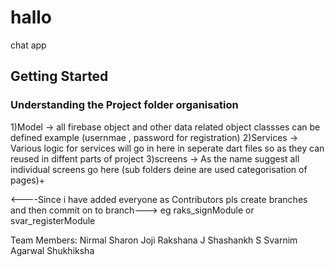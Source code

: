 
# hallo

chat app 

## Getting Started

### Understanding the Project folder organisation
 1)Model -> all firebase object and other data related object classses can be defined example (usernmae , password for registration)
 2)Services -> Various logic for services will go in here in seperate dart files so as they can reused in diffent parts of project 
 3)screens -> As the name suggest all individual screens go here (sub folders deine  are used categorisation of pages)+
 
 
 <----Since i have added everyone as Contributors pls create branches and then  commit on to branch--->
                           eg raks_signModule or svar_registerModule
 
 


Team Members:
Nirmal Sharon Joji
Rakshana J
Shashankh S
Svarnim Agarwal 
Shukhiksha 


